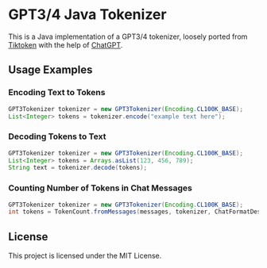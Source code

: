 # GPT3/4 Java Tokenizer

This is a Java implementation of a GPT3/4 tokenizer, loosely ported from [Tiktoken](https://github.com/openai/tiktoken) with the help of [ChatGPT](https://openai.com/blog/chatgpt).

## Usage Examples

### Encoding Text to Tokens

```java
GPT3Tokenizer tokenizer = new GPT3Tokenizer(Encoding.CL100K_BASE);
List<Integer> tokens = tokenizer.encode("example text here");
```

### Decoding Tokens to Text

```java
GPT3Tokenizer tokenizer = new GPT3Tokenizer(Encoding.CL100K_BASE);
List<Integer> tokens = Arrays.asList(123, 456, 789);
String text = tokenizer.decode(tokens);
```

### Counting Number of Tokens in Chat Messages

```java
GPT3Tokenizer tokenizer = new GPT3Tokenizer(Encoding.CL100K_BASE);
int tokens = TokenCount.fromMessages(messages, tokenizer, ChatFormatDescriptor.forModel("gpt-3.5-turbo"));
```

## License

This project is licensed under the MIT License.